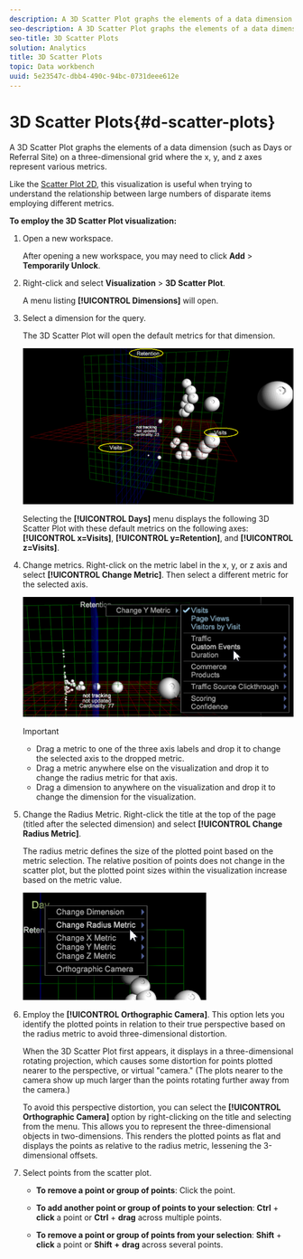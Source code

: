 ```yaml
---
description: A 3D Scatter Plot graphs the elements of a data dimension (such as Days or Referral Site) on a three-dimensional grid where the x, y, and z axes represent various metrics.
seo-description: A 3D Scatter Plot graphs the elements of a data dimension (such as Days or Referral Site) on a three-dimensional grid where the x, y, and z axes represent various metrics.
seo-title: 3D Scatter Plots
solution: Analytics
title: 3D Scatter Plots
topic: Data workbench
uuid: 5e23547c-dbb4-490c-94bc-0731deee612e
---
```


# 3D Scatter Plots{#d-scatter-plots}

A 3D Scatter Plot graphs the elements of a data dimension (such as Days or Referral Site) on a three-dimensional grid where the x, y, and z axes represent various metrics.

Like the [Scatter Plot 2D](http://marketing.adobe.com/resources/help/en_US/insight/client/index.html#Scatter_Plots), this visualization is useful when trying to understand the relationship between large numbers of disparate items employing different metrics.

**To employ the 3D Scatter Plot visualization:**

1. Open a new workspace.

   After opening a new workspace, you may need to click **Add** > **Temporarily Unlock**. 
1. Right-click and select **Visualization** > **3D Scatter Plot**.

   A menu listing **[!UICONTROL Dimensions]** will open. 

1. Select a dimension for the query.

   The 3D Scatter Plot will open the default metrics for that dimension.

   ![](assets/3D_main.png)

   Selecting the **[!UICONTROL Days]** menu displays the following 3D Scatter Plot with these default metrics on the following axes: **[!UICONTROL x=Visits]**, **[!UICONTROL y=Retention]**, and **[!UICONTROL z=Visits]**. 

1. Change metrics. Right-click on the metric label in the x, y, or z axis and select **[!UICONTROL Change Metric]**. Then select a different metric for the selected axis.

   ![](assets/3D_change.png)

   >[!IMPORTANT]
   >
   >
   >    
   >    
   >    * Drag a metric to one of the three axis labels and drop it to change the selected axis to the dropped metric. 
   >    * Drag a metric anywhere else on the visualization and drop it to change the radius metric for that axis. 
   >    * Drag a dimension to anywhere on the visualization and drop it to change the dimension for the visualization. 
   >    
   >

1. Change the Radius Metric. Right-click the title at the top of the page (titled after the selected dimension) and select **[!UICONTROL Change Radius Metric]**.

   The radius metric defines the size of the plotted point based on the metric selection. The relative position of points does not change in the scatter plot, but the plotted point sizes within the visualization increase based on the metric value.

   ![](assets/3D_change_radius.png)

1. Employ the **[!UICONTROL Orthographic Camera]**. This option lets you identify the plotted points in relation to their true perspective based on the radius metric to avoid three-dimensional distortion.

   When the 3D Scatter Plot first appears, it displays in a three-dimensional rotating projection, which causes some distortion for points plotted nearer to the perspective, or virtual "camera." (The plots nearer to the camera show up much larger than the points rotating further away from the camera.)

   To avoid this perspective distortion, you can select the **[!UICONTROL Orthographic Camera]** option by right-clicking on the title and selecting from the menu. This allows you to represent the three-dimensional objects in two-dimensions. This renders the plotted points as flat and displays the points as relative to the radius metric, lessening the 3-dimensional offsets.

1. Select points from the scatter plot.

    * **To remove a point or group of points**: Click the point. 
    * **To add another point or group of points to your selection**: **Ctrl** + **click** a point or **Ctrl** + **drag** across multiple points. 
    
    * **To remove a point or group of points from your selection**: **Shift** + **click** a point or **Shift** **+** **drag** across several points.

<!-- <a id="section_9C30F9799F1440F09278327002E6B47A"></a> -->

